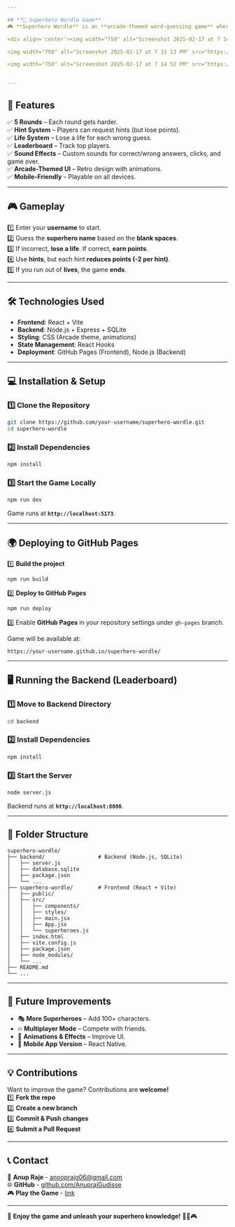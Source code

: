 ```yaml
---

## **🦸 Superhero Wordle Game**
🎮 **Superhero Wordle** is an **arcade-themed word-guessing game** where players **guess superhero names** within a limited number of lives. The game gets **progressively harder** and rewards points based on correct guesses and hint usage.

<div align='center'><img width="750" alt="Screenshot 2025-02-17 at 7 14 40 PM" src="https://github.com/user-attachments/assets/35bd3f0f-57f2-4683-baa4-23f59290a0a9" /></center> <br>

<img width="750" alt="Screenshot 2025-02-17 at 7 15 13 PM" src="https://github.com/user-attachments/assets/1d00c828-637a-4caf-8ed7-ac8459a5c7e6" /><br>

<img width="750" alt="Screenshot 2025-02-17 at 7 14 52 PM" src="https://github.com/user-attachments/assets/88c1ea18-893f-4fd6-89c0-ec3a90c95419" /> </div>


---
```


## **🚀 Features**
✅ **5 Rounds** – Each round gets harder.  
✅ **Hint System** – Players can request hints (but lose points).  
✅ **Life System** – Lose a life for each wrong guess.  
✅ **Leaderboard** – Track top players.  
✅ **Sound Effects** – Custom sounds for correct/wrong answers, clicks, and game over.  
✅ **Arcade-Themed UI** – Retro design with animations.  
✅ **Mobile-Friendly** – Playable on all devices.  

---

## **🎮 Gameplay**
1️⃣ Enter your **username** to start.  
2️⃣ Guess the **superhero name** based on the **blank spaces**.  
3️⃣ If incorrect, **lose a life**. If correct, **earn points**.  
4️⃣ Use **hints**, but each hint **reduces points (-2 per hint)**.  
5️⃣ If you run out of **lives**, the game **ends**.  

---

## **🛠️ Technologies Used**
- **Frontend**: React + Vite  
- **Backend**: Node.js + Express + SQLite  
- **Styling**: CSS (Arcade theme, animations)  
- **State Management**: React Hooks  
- **Deployment**: GitHub Pages (Frontend), Node.js (Backend)  

---

## **💻 Installation & Setup**
### **1️⃣ Clone the Repository**
```bash
git clone https://github.com/your-username/superhero-wordle.git
cd superhero-wordle
```

### **2️⃣ Install Dependencies**
```bash
npm install
```

### **3️⃣ Start the Game Locally**
```bash
npm run dev
```
Game runs at **`http://localhost:5173`**.

---

## **🌍 Deploying to GitHub Pages**
1️⃣ **Build the project**  
```bash
npm run build
```
2️⃣ **Deploy to GitHub Pages**  
```bash
npm run deploy
```
3️⃣ Enable **GitHub Pages** in your repository settings under `gh-pages` branch.

Game will be available at:  
```
https://your-username.github.io/superhero-wordle/
```

---

## **🖥️ Running the Backend (Leaderboard)**
### **1️⃣ Move to Backend Directory**
```bash
cd backend
```
### **2️⃣ Install Dependencies**
```bash
npm install
```
### **3️⃣ Start the Server**
```bash
node server.js
```
Backend runs at **`http://localhost:8080`**.

---

## **📌 Folder Structure**
```
superhero-wordle/
├── backend/                 # Backend (Node.js, SQLite)
│   ├── server.js
│   ├── database.sqlite
│   ├── package.json
│   └── ...
├── superhero-wordle/        # Frontend (React + Vite)
│   ├── public/
│   ├── src/
│   │   ├── components/
│   │   ├── styles/
│   │   ├── main.jsx
│   │   ├── App.jsx
│   │   └── superheroes.js
│   ├── index.html
│   ├── vite.config.js
│   ├── package.json
│   ├── node_modules/
│   └── ...
├── README.md
└── ...
```

---

## **🔮 Future Improvements**
- 🎭 **More Superheroes** – Add 100+ characters.  
- 🔥 **Multiplayer Mode** – Compete with friends.  
- 🎨 **Animations & Effects** – Improve UI.  
- 📱 **Mobile App Version** – React Native.  

---

## **💡 Contributions**
Want to improve the game? Contributions are **welcome!**  
1️⃣ **Fork the repo**  
2️⃣ **Create a new branch**  
3️⃣ **Commit & Push changes**  
4️⃣ **Submit a Pull Request**  

---

## **📞 Contact**
📩 **Anup Raje** - [anooprajg06@gmail.com](mailto:anooprajg06@gmail.com)  
🌐 **GitHub** - [github.com/AnuprajGudisse](https://github.com/AnuprajGudisse)  
🎮 **Play the Game** - [link](https://anuprajgudisse.github.io/superhero-wordle/)

---
🚀 **Enjoy the game and unleash your superhero knowledge!** 🦸‍♂️🎮
